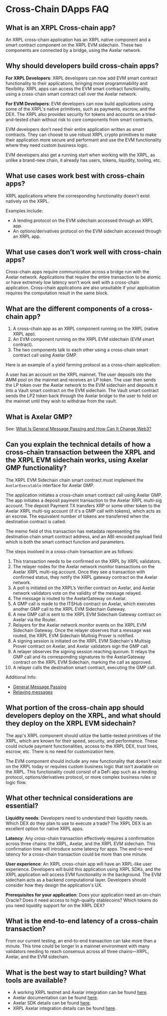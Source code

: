 # Cross-Chain DApps FAQ

## What is an XRPL Cross-chain app?

An XRPL cross-chain application has an XRPL native component and a smart contract component on the XRPL EVM sidechain. These two components are connected by a bridge, using the Axelar network.

## Why should developers build cross-chain apps?

**For XRPL Developers**: XRPL developers can now add EVM smart contract functionality to their applications, bringing more programmability and flexibility. XRPL apps can access the EVM smart contract functionality, using a cross-chain smart contract call over the Axelar network.

**For EVM Developers**: EVM developers can now build applications using some of the XRPL's native primitives, such as payments, escrow, and the DEX. The XRPL also provides security for tokens and accounts on a tried-and-tested chain without risk to core components from smart contracts.

EVM developers don't need their entire application written as smart contracts. They can choose to use robust XRPL crypto primitives to make their application more secure and performant and use the EVM functionality where they need custom business logic.

EVM developers also get a running start when working with the XRPL, as unlike a brand-new chain, it already has users, tokens, liquidity, tooling, etc.

## What use cases work best with cross-chain apps?

XRPL applications where the corresponding functionality doesn't exist natively on the XRPL.

Examples include:

- A lending protocol on the EVM sidechain accessed through an XRPL app.
- An options/derivatives protocol on the EVM sidechain accessed through an XRPL app.

## What use cases don’t work well with cross-chain apps?

Cross-chain apps require communication across a bridge run with the Axelar network. Applications that require the entire transaction to be atomic or have extremely low latency won’t work well with a cross-chain application. Cross-chain applications are also unsuitable if your application requires the computation result in the same block.

## What are the different components of a cross-chain app?

1. A cross-chain app as an XRPL component running on the XRPL (native XRPL app).
2. An EVM component running on the XRPL EVM sidechain (EVM smart contract).
3. The two components talk to each other using a cross-chain smart contract call using Axelar GMP.

Here is an example of a yield farming protocol as a cross-chain application:

A user has an account on the XRPL mainnet. The user deposits into the AMM pool on the mainnet and receives an LP token. The user then sends the LP token over the Axelar network to the EVM sidechain and deposits it into a Vault smart contract on the EVM sidechain. The Vault smart contract sends the LP2 token back through the Axelar bridge to the user to hold on the mainnet until they wish to withdraw from the vault.

## What is Axelar GMP?

See: [What Is General Message Passing and How Can It Change Web3?](https://www.axelar.network/blog/general-message-passing-and-how-can-it-change-web3)

## Can you explain the technical details of how a cross-chain transaction between the XRPL and the XRPL EVM sidechain works, using Axelar GMP functionality?

The XRPL EVM Sidechain chain smart contract must implement the `AxelarExecutable` interface for Axelar GMP.

The application initiates a cross-chain smart contract call using Axelar GMP. The app initiates a deposit payment transaction to the Axelar XRPL multi-sig account. The deposit Payment TX transfers XRP or some other token to the Axelar XRPL multi-sig account (if it's a GMP call with tokens), which acts as an escrow. The equivalent number of tokens are transferred when the destination contract is called.

The memo field of this transaction has metadata representing the destination chain smart contract address, and an ABI-encoded payload field which is both the smart contract function and parameters.

The steps involved in a cross-chain transaction are as follows:

1. This transaction needs to be confirmed on the XRPL by XRPL validators.
2. The relayer nodes for the Axelar network monitor transactions on the Axelar XRPL multi-sig account. Once they see a transaction with confirmed status, they notify the XRPL gateway contract on the Axelar network.
3. A poll is initiated on the XRPL’s Verifier contract on Axelar, and Axelar network validators vote on the validity of the message relayed.
4. The message is routed to the AxelarGateway on Axelar.
5. A GMP call is made to the ITSHub contract on Axelar, which executes another GMP call to the XRPL EVM Sidechain Gateway.
6. A new GMP call is sent to the XRPL EVM Sidechain Gateway contract on Axelar via the Router.
7. Relayers for the Axelar network monitor events on the XRPL EVM Sidechain Gateway. Once the relayer observes that a message was routed, the XRPL EVM Sidechain Multisig Prover is notified.
8. A signing session is initiated on the XRPL EVM Sidechain's Multisig Prover contract on Axelar, and Axelar validators sign the GMP call.
9. A relayer observes the signing session reaching quorum. It relays the GMP call and its corresponding signatures to the AxelarGateway contract on the XRPL EVM Sidechain, marking the call as approved.
10. A relayer calls the destination smart contract, executing the GMP call.

Additional Info:

- [General Message Passing](https://docs.axelar.dev/dev/general-message-passing/overview)
- [Relaying messages](./send-messages.md)

## What portion of the cross-chain app should developers deploy on the XRPL, and what should they deploy on the XRPL EVM sidechain?

The app's XRPL component should utilize the battle-tested primitives of the XRPL, which are known for their speed, security, and performance. These could include payment functionalities, access to the XRPL DEX, trust lines, escrow, etc. There is no need for customization here.

The EVM component should include any new functionality that doesn't exist on the XRPL today or requires custom business logic that isn't available on the XRPL. This functionality could consist of a DeFi app such as a lending protocol, options/derivatives protocol, or more complex business rules or logic flow.

## What other technical considerations are essential?

**Liquidity needs**: Developers need to understand their liquidity needs. Which DEX do they plan to use to execute a trade? The XRPL DEX is an excellent option for native XRPL apps.

**Latency**: Any cross-chain transaction effectively requires a confirmation across three chains: the XRPL, Axelar, and the XRPL EVM sidechain. This confirmation time will introduce some latency for apps. The end-to-end latency for a cross-chain transaction could be more than one minute.

**User experience**: An XRPL cross-chain app will have an XRPL-like user experience. Developers will build this application using XRPL SDKs, and the XRPL application will access EVM functionality in the background. The EVM sidechain acts as a backend computational layer. Developers should consider how they design the application's UX.

**Prerequisites for your application**: Does your application need an on-chain Oracle? Does it need access to high-quality stablecoins? Which tokens do you need liquidity support for on the XRPL DEX?

## What is the end-to-end latency of a cross-chain transaction?

From our current testing, an end-to-end transaction can take more than a minute. This time could be longer in a mainnet environment with many validators needing to reach consensus across all three chains—XRPL, Axelar, and the EVM sidechain.

## What is the best way to start building? What tools are available?

- A working XRPL testnet and Axelar integration can be found [here](../../bridge/index.md).
- Axelar documentation can be found [here](https://docs.axelar.dev/).
- Axelar SDK details can be found [here](https://www.npmjs.com/package/@axelar-network/axelarjs-sdk).
- XRPL Axelar integration details can be found [here](../../bridge/general-message-passing.md).
